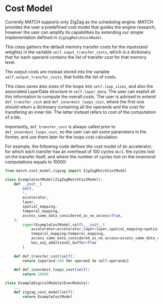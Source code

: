 # Cost Model

Currently MATCH supports only ZigZag as the scheduling engine. MATCH provides the user a predefined cost model that guides the engine research, however the user can amplify its capabilities by extending our simple implementation defined in `ZigZagMatchCostModel`.

This class gathers the default memory transfer costs for the inputs(and weights) in the variable `self.input_transfer_costs`, which is a dictionary that for each operand contains the list of transfer cost for that memory level.

The output costs are instead stored into the variable `self.output_transfer_costs`, that holds the list of costs.

This class saves also sizes of the loops into `self.loop_sizes`, and also the associated LayerData structure in `self.layer_data`. The user can exploit all this information to compute the overall costs. The user is advised to extend `def_transfer_cost` and `def_innermost_loops_cost`, where the first one should return a dictionary containing all the operands and the cost for transfering an inner tile. The latter instead refers to cost of the computation of a tile.

Importantly, `def_transfer_cost` is always called prior to `def_innermost_loops_cost`, so the user can set some parameters in the former, and use them later for the loops cost calculation.

For example, the following code defines the cost model of an accelerator, for which each transfer has an overhead of 100 cycles w.r.t. the cycles lost on the transfer itself, and where the number of cycles lost on the innemorst computations equals to 10000:
```python
from match.cost_model.zigzag import ZigZagMatchCostModel

class ExampleCostModel(ZigZagMatchCostModel):
    def __init__(
        self,
        *,
        accelerator,
        layer,
        spatial_mapping,
        temporal_mapping,
        access_same_data_considered_as_no_access=True,
    ):
        super(ExampleCostModel,self).__init__(
            accelerator=accelerator,layer=layer,spatial_mapping=spatial_mapping,
            temporal_mapping=temporal_mapping,
            access_same_data_considered_as_no_access=access_same_data_considered_as_no_access,
            has_any_additional_buffer=True
        )
    
    def def_transfer_cost(self):
        return {operand:100 for operand in self.operands}
    
    def def_innermost_loops_cost(self):
        return 10000

class ExampleDigitalModule(ExecModule):
    ...
    def zigzag_cost_model(self):
        return ExampleCostModel
```